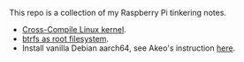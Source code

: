 This repo is a collection of my Raspberry Pi tinkering notes.

- [Cross-Compile Linux kernel](https://github.com/Bai-Qiang/Raspberry_Pi_tinkering_notes/blob/main/Cross_compile_Linux_kernel.md).
- [btrfs as root filesystem](https://github.com/Bai-Chiang/Raspberry_Pi_tinkering_notes/blob/main/btrfs.md).
- Install vanilla Debian aarch64, see Akeo's instruction [here](https://forums.raspberrypi.com/viewtopic.php?t=282839#p1713105).
